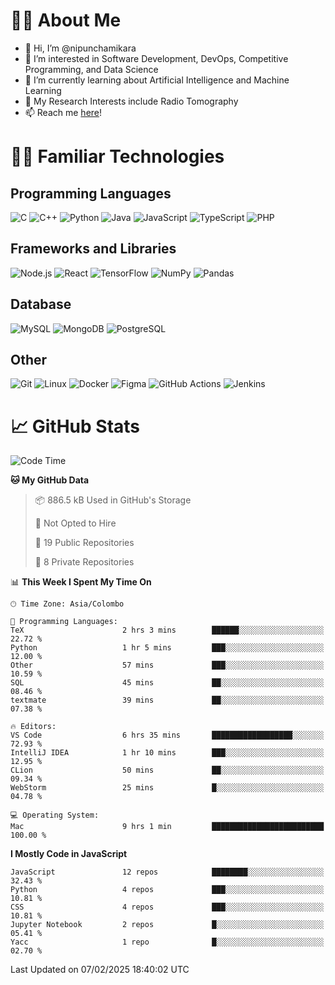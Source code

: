 # 🙋‍♂️ About Me
- 👋 Hi, I’m @nipunchamikara
- 👀 I’m interested in Software Development, DevOps, Competitive Programming, and Data Science
- 🌱 I’m currently learning about Artificial Intelligence and Machine Learning
- 📜 My Research Interests include Radio Tomography
- 📫 Reach me [here](mailto:nipunchamikara@yahoo.com)!

# 👨‍💻 Familiar Technologies

## Programming Languages
![C](https://img.icons8.com/color/48/000000/c-programming.png "C")
![C++](https://img.icons8.com/color/48/000000/c-plus-plus-logo.png "C++")
![Python](https://img.icons8.com/color/48/000000/python.png "Python")
![Java](https://img.icons8.com/color/48/000000/java-coffee-cup-logo.png "Java")
![JavaScript](https://img.icons8.com/color/48/000000/javascript.png "JavaScript")
![TypeScript](https://img.icons8.com/color/48/000000/typescript.png "TypeScript")
![PHP](https://img.icons8.com/officel/48/000000/php-logo.png "PHP")

## Frameworks and Libraries
![Node.js](https://img.icons8.com/color/48/000000/nodejs.png "Node.js")
![React](https://img.icons8.com/officel/48/000000/react.png "React")
![TensorFlow](https://img.icons8.com/color/48/000000/tensorflow.png "TensorFlow")
![NumPy](https://img.icons8.com/color/48/000000/numpy.png "NumPy")
![Pandas](https://img.icons8.com/color/48/000000/pandas.png "Pandas")

## Database
![MySQL](https://img.icons8.com/color/48/000000/mysql-logo.png "MySQL")
![MongoDB](https://img.icons8.com/color/48/000000/mongodb.png "MongoDB")
![PostgreSQL](https://img.icons8.com/color/48/000000/postgreesql.png "PostgreSQL")

## Other
![Git](https://img.icons8.com/color/48/000000/git.png "Git")
![Linux](https://img.icons8.com/color/48/000000/linux.png "Linux")
![Docker](https://img.icons8.com/color/48/000000/docker.png "Docker")
![Figma](https://img.icons8.com/color/48/000000/figma.png "Figma")
![GitHub Actions](https://img.icons8.com/color/48/000000/github.png "GitHub Actions")
![Jenkins](https://img.icons8.com/color/48/000000/jenkins.png "Jenkins")

# 📈 GitHub Stats

<!--START_SECTION:waka-->
![Code Time](http://img.shields.io/badge/Code%20Time-1%2C249%20hrs%2022%20mins-blue)

**🐱 My GitHub Data** 

> 📦 886.5 kB Used in GitHub's Storage 
 > 
> 🚫 Not Opted to Hire
 > 
> 📜 19 Public Repositories 
 > 
> 🔑 8 Private Repositories 
 > 
📊 **This Week I Spent My Time On** 

```text
🕑︎ Time Zone: Asia/Colombo

💬 Programming Languages: 
TeX                      2 hrs 3 mins        ██████░░░░░░░░░░░░░░░░░░░   22.72 % 
Python                   1 hr 5 mins         ███░░░░░░░░░░░░░░░░░░░░░░   12.00 % 
Other                    57 mins             ███░░░░░░░░░░░░░░░░░░░░░░   10.59 % 
SQL                      45 mins             ██░░░░░░░░░░░░░░░░░░░░░░░   08.46 % 
textmate                 39 mins             ██░░░░░░░░░░░░░░░░░░░░░░░   07.38 % 

🔥 Editors: 
VS Code                  6 hrs 35 mins       ██████████████████░░░░░░░   72.93 % 
IntelliJ IDEA            1 hr 10 mins        ███░░░░░░░░░░░░░░░░░░░░░░   12.95 % 
CLion                    50 mins             ██░░░░░░░░░░░░░░░░░░░░░░░   09.34 % 
WebStorm                 25 mins             █░░░░░░░░░░░░░░░░░░░░░░░░   04.78 % 

💻 Operating System: 
Mac                      9 hrs 1 min         █████████████████████████   100.00 % 
```

**I Mostly Code in JavaScript** 

```text
JavaScript               12 repos            ████████░░░░░░░░░░░░░░░░░   32.43 % 
Python                   4 repos             ███░░░░░░░░░░░░░░░░░░░░░░   10.81 % 
CSS                      4 repos             ███░░░░░░░░░░░░░░░░░░░░░░   10.81 % 
Jupyter Notebook         2 repos             █░░░░░░░░░░░░░░░░░░░░░░░░   05.41 % 
Yacc                     1 repo              █░░░░░░░░░░░░░░░░░░░░░░░░   02.70 % 
```




 Last Updated on 07/02/2025 18:40:02 UTC
<!--END_SECTION:waka-->

